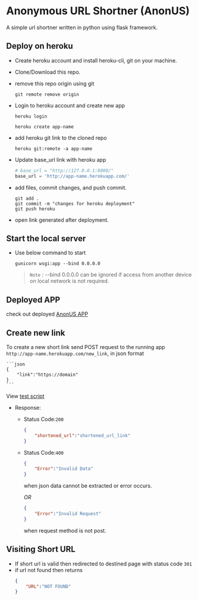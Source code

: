 # Anonymous URL Shortner (AnonUS)

A simple url shortner written in python using flask framework.


## Deploy on heroku

- Create heroku account and install heroku-cli, git on your machine.

- Clone/Download this repo.

- remove this repo origin using git
    ```
    git remote remove origin
    ```

- Login to heroku account and create new app
    ```
    heroku login
    ```

    ```
    heroku create app-name
    ```

- add heroku git link to the cloned repo
    ```
    heroku git:remote -a app-name
    ```

- Update base_url link with heroku app
    ```python
    # base_url = "http://127.0.0.1:8000/" 
    base_url = 'http://app-name.herokuapp.com/'
    ```

- add files, commit changes, and push commit.
    ```
    git add .
    git commit -m "changes for heroku deployment"
    git push heroku
    ```

- open link generated after deployment.


## Start the local server

- Use below command to start
    ```
    gunicorn wsgi:app --bind 0.0.0.0
    ```
    > `Note` : --bind 0.0.0.0 can be ignored if access from another device on local network is not required.

## Deployed APP
check out deployed [AnonUS APP](https://anonus.herokuapp.com)

## Create new link
   To create a new short link send POST request to the running app `http://app-name.herokuapp.com/new_link`, in json format
   
    ```json
    {
        "link":"https://domain"
    }
    ```
   View [test script](https://github.com/dmdhrumilmistry/AnonUS/blob/main/test_scripts/create_new_link.py)
    
- Response:
    - Status Code:`200`
        ```json
        {
            "shortened_url":"shortened_url_link"
        }
        ```
    - Status Code:`400`
        ```json
        {
            "Error":"Invalid Data"
        }
        ```
        when json data cannot be extracted or error occurs.
        
        *OR* 
        
        ```json
        {
            "Error":"Invalid Request"
        }
        ```
        when request method is not post.

## Visiting Short URL
- If short url is valid then redirected to destined page with status code `301`
- if url not found then returns
    ```json
    {
        "URL":"NOT FOUND"
    }
    ```
